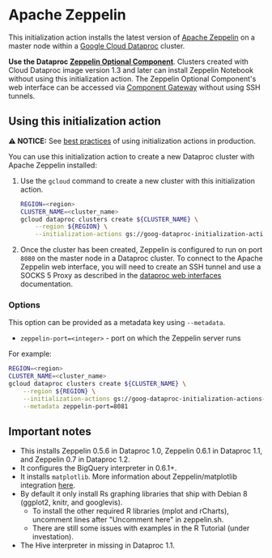 # Apache Zeppelin

This initialization action installs the latest version of [Apache Zeppelin](https://zeppelin.apache.org/) on a master node within a [Google Cloud Dataproc](https://cloud.google.com/dataproc) cluster.

__Use the Dataproc [Zeppelin Optional Component](https://cloud.google.com/dataproc/docs/concepts/components/zeppelin)__. Clusters created with Cloud Dataproc image version 1.3 and later can install Zeppelin Notebook without using this initialization action. The Zeppelin Optional Component's web interface can be accessed via [Component Gateway](https://cloud.google.com/dataproc/docs/concepts/accessing/dataproc-gateways) without using SSH tunnels.

## Using this initialization action

**:warning: NOTICE:** See [best practices](README.md#how-initialization-actions-are-used) of using initialization actions in production.

You can use this initialization action to create a new Dataproc cluster with Apache Zeppelin installed:

1. Use the `gcloud` command to create a new cluster with this initialization action.

    ```bash
    REGION=<region>
    CLUSTER_NAME=<cluster_name>
    gcloud dataproc clusters create ${CLUSTER_NAME} \
        --region ${REGION} \
        --initialization-actions gs://goog-dataproc-initialization-actions-${REGION}/zeppelin/zeppelin.sh
    ```
1. Once the cluster has been created, Zeppelin is configured to run on port `8080` on the master node in a Dataproc cluster. To connect to the Apache Zeppelin web interface, you will need to create an SSH tunnel and use a SOCKS 5 Proxy as described in the [dataproc web interfaces](https://cloud.google.com/dataproc/cluster-web-interfaces) documentation.

### Options

This option can be provided as a metadata key using `--metadata`.

* `zeppelin-port=<integer>` - port on which the Zeppelin server runs

For example:

```bash
REGION=<region>
CLUSTER_NAME=<cluster_name>
gcloud dataproc clusters create ${CLUSTER_NAME} \
    --region ${REGION} \
    --initialization-actions gs://goog-dataproc-initialization-actions-${REGION}/zeppelin/zeppelin.sh \
    --metadata zeppelin-port=8081
```

## Important notes
* This installs Zeppelin 0.5.6 in Dataproc 1.0, Zeppelin 0.6.1 in Dataproc 1.1, and Zeppelin 0.7 in Dataproc 1.2.
* It configures the BigQuery interpreter in 0.6.1+.
* It installs `matplotlib`. More information about Zeppelin/matplotlib integration [here](https://zeppelin.apache.org/docs/latest/interpreter/python.html#matplotlib-integration).
* By default it only install Rs graphing libraries that ship with Debian 8 (ggplot2, knitr, and googlevis).
  * To install the other required R libraries (mplot and rCharts), uncomment lines after "Uncomment here" in zeppelin.sh.
  * There are still some issues with examples in the R Tutorial (under investation).
* The Hive interpreter in missing in Dataproc 1.1.
